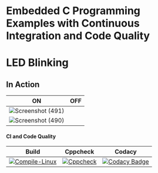 # Embedded C Programming Examples with Continuous Integration and Code Quality

# LED Blinking 

## In Action

|ON|OFF|
|:--:|:--:|
|![Screenshot (491)](https://user-images.githubusercontent.com/82274701/116524130-a6de3880-a8f4-11eb-966f-2d5806cd7226.png)
|![Screenshot (490)](https://user-images.githubusercontent.com/82274701/116524226-c4130700-a8f4-11eb-8bcf-70e9be9e63ed.png)|

#### CI and Code Quality

|Build|Cppcheck|Codacy|
|:--:|:--:|:--:|
|[![Compile-Linux](https://github.com/Bharathgopal/Emb-C/actions/workflows/Compile.yml/badge.svg)](https://github.com/Bharathgopal/Emb-C/actions/workflows/Compile.yml)|[![Cppcheck](https://github.com/Bharathgopal/Emb-C/actions/workflows/CodeQulaity.yml/badge.svg)](https://github.com/Bharathgopal/Emb-C/actions/workflows/CodeQulaity.yml)|[![Codacy Badge](https://app.codacy.com/project/badge/Grade/643b7ca2b2dc4daba1e700c216bb87d9)](https://www.codacy.com/gh/Bharathgopal/Emb-C/dashboard?utm_source=github.com&amp;utm_medium=referral&amp;utm_content=Bharathgopal/Emb-C&amp;utm_campaign=Badge_Grade)|


